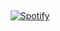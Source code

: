 &nbsp;<div align="center">
  [![Spotify](https://spotify-dynamic-player.vercel.app/api/spotify)](https://open.spotify.com/user/boxofdeath)
</div>
